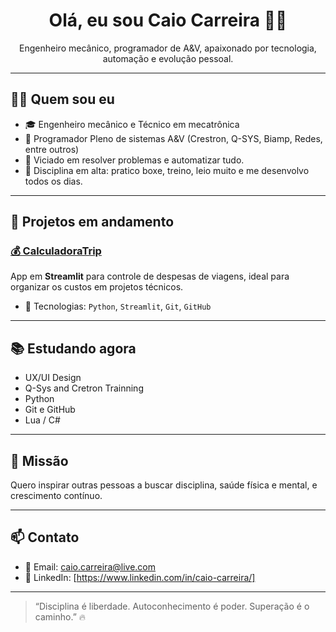 
<h1 align="center">Olá, eu sou Caio Carreira 👊😎</h1>

<p align="center">
  Engenheiro mecânico, programador de A&V, apaixonado por tecnologia, automação e evolução pessoal.
</p>

---

## 👨‍💻 Quem sou eu

- 🎓 Engenheiro mecânico e Técnico em mecatrônica
- 🔌 Programador Pleno de sistemas A&V (Crestron, Q-SYS, Biamp, Redes, entre outros)
- 🧠 Viciado em resolver problemas e automatizar tudo.
- 🥋 Disciplina em alta: pratico boxe, treino, leio muito e me desenvolvo todos os dias.

---

## 🚀 Projetos em andamento

### [💰 CalculadoraTrip](https://calculadoratrip.streamlit.app/)
App em **Streamlit** para controle de despesas de viagens, ideal para organizar os custos em projetos técnicos.

- 🔧 Tecnologias: `Python`, `Streamlit`, `Git`, `GitHub`

---

## 📚 Estudando agora

- UX/UI Design
- Q-Sys and Cretron Trainning
- Python
- Git e GitHub
- Lua / C#

---

## 🎯 Missão

 Quero inspirar outras pessoas a buscar disciplina, saúde física e mental, e crescimento contínuo.

---

## 📫 Contato

- 📧 Email: caio.carreira@live.com
- 💼 LinkedIn: [https://www.linkedin.com/in/caio-carreira/]

---

> “Disciplina é liberdade. Autoconhecimento é poder. Superação é o caminho.” 🔥
